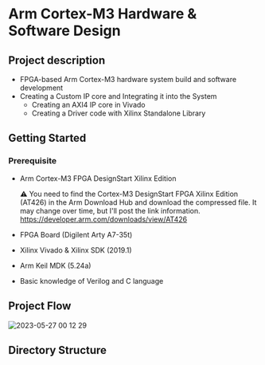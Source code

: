 # Arm Cortex-M3 Hardware & Software Design

## Project description
- FPGA-based Arm Cortex-M3 hardware system build and software development
- Creating a Custom IP core and Integrating it into the System
  - Creating an AXI4 IP core in Vivado
  - Creating a Driver code with Xilinx Standalone Library

## Getting Started
### Prerequisite
* Arm Cortex-M3 FPGA DesignStart Xilinx Edition
  
  ⚠️ You need to find the Cortex-M3 DesignStart FPGA Xilinx Edition (AT426) in the Arm Download Hub and download the compressed file.
  It may change over time, but I'll post the link information.
  https://developer.arm.com/downloads/view/AT426
* FPGA Board (Digilent Arty A7-35t)
* Xilinx Vivado & Xilinx SDK (2019.1)
* Arm Keil MDK (5.24a)
* Basic knowledge of Verilog and C language

## Project Flow
![2023-05-27 00 12 29](https://github.com/bpsswu/digital_signature/assets/101001675/46cbe196-194e-488e-bc1a-0640c9f1b7da)

## Directory Structure
